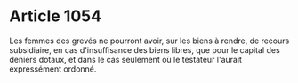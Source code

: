# Article 1054

Les femmes des grevés ne pourront avoir, sur les biens à rendre, de recours subsidiaire, en cas d'insuffisance des biens libres, que pour le capital des deniers dotaux, et dans le cas seulement où le testateur l'aurait expressément ordonné.